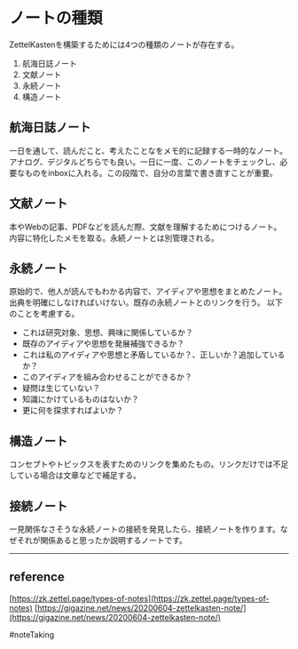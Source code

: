 # ノートの種類 
ZettelKastenを構築するためには4つの種類のノートが存在する。

1. 航海日誌ノート
2. 文献ノート
3. 永続ノート
4. 構造ノート

## 航海日誌ノート
一日を通して、読んだこと、考えたことなをメモ的に記録する一時的なノート。アナログ、デジタルどちらでも良い。一日に一度、このノートをチェックし、必要なものをinboxに入れる。この段階で、自分の言葉で書き直すことが重要。
## 文献ノート
本やWebの記事、PDFなどを読んだ際、文献を理解するためにつけるノート。内容に特化したメモを取る。永続ノートとは別管理される。
## 永続ノート
原始的で、他人が読んでもわかる内容で、アイディアや思想をまとめたノート。出典を明確にしなければいけない。既存の永続ノートとのリンクを行う。
以下のことを考慮する。
+ これは研究対象、思想、興味に関係しているか？
+ 既存のアイディアや思想を発展補強できるか？
+ これは私のアイディアや思想と矛盾しているか？、正しいか？追加しているか？
+ このアイディアを組み合わせることができるか？
+ 疑問は生じていない？
+ 知識にかけているものはないか？
+ 更に何を探求すればよいか？
## 構造ノート
コンセプトやトピックスを表すためのリンクを集めたもの。リンクだけでは不足している場合は文章などで補足する。
## 接続ノート
一見関係なさそうな永続ノートの接続を発見したら、接続ノートを作ります。なぜそれが関係あると思ったか説明するノートです。

---
## reference
[https://zk.zettel.page/types-of-notes](https://zk.zettel.page/types-of-notes)
[https://gigazine.net/news/20200604-zettelkasten-note/](https://gigazine.net/news/20200604-zettelkasten-note/)

#noteTaking
